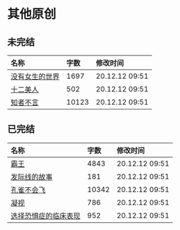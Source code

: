 # 其他原创

## 未完结

|名称|字数|修改时间|
|:-|:-|:-|
|[没有女生的世界](没有女生的世界.md)|1697|20.12.12 09:51|
|[十二美人](十二美人.md)|502|20.12.12 09:51|
|[知者不言](知者不言.md)|10123|20.12.12 09:51|

## 已完结

|名称|字数|修改时间|
|:-|:-|:-|
|[霸王](霸王.md)|4843|20.12.12 09:51|
|[发际线的故事](发际线的故事.md)|181|20.12.12 09:51|
|[孔雀不会飞](孔雀不会飞.md)|10342|20.12.12 09:51|
|[凝视](凝视.md)|786|20.12.12 09:51|
|[选择恐惧症的临床表现](选择恐惧症的临床表现.md)|952|20.12.12 09:51|
